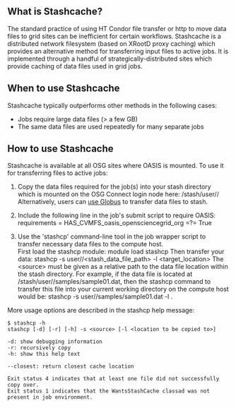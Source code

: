 [title]: - "Introduction to Stashcache"

What is Stashcache?
-------------------

The standard practice of using HT Condor file transfer or http to move data files to grid sites can be inefficient for certain workflows.  Stashcache is a distributed network filesystem (based on XRootD proxy caching) which provides an alternative method for transferring input files to active jobs.  It is implemented through a handful of strategically-distributed sites which provide caching of data files used in grid jobs.


When to use Stashcache
-----------------------

Stashcache typically outperforms other methods in the following cases:
* Jobs require large data files (> a few GB)
* The same data files are used repeatedly for many separate jobs

How to use Stashcache
---------------------

Stashcache is available at all OSG sites where OASIS is mounted. To use it for transferring files to active jobs:

1.  Copy the data files required for the job(s) into your stash directory which is mounted on the OSG Connect login node here:
	/stash/user/<userid>/
Alternatively, users can [use Globus](<https://support.opensciencegrid.org/solution/articles/5000632397-data-transfer-with-globus>) to transfer data files to stash.

2.  Include the following line in the job's submit script to require OASIS:
	requirements = HAS_CVMFS_oasis_opensciencegrid_org =?= True

3.  Use the 'stashcp' command-line tool in the job wrapper script to transfer necessary data files to the compute host.  
First load the stashcp module:
	module load stashcp 
Then transfer your data:
	stashcp -s <source> user/<userid>/<stash_data_file_path> -l <target_location>
The \<source\> must be given as a relative path to the data file location within the stash directory.  For example, if the data file is located at /stash/user/<userid>/samples/sample01.dat, then the stashcp command to transfer this file into your current working directory on the compute host would be:
	stashcp -s user/<userid>/samples/sample01.dat -l .

More usage options are described in the stashcp help message:

	$ stashcp -h
	stashcp [-d] [-r] [-h] -s <source> [-l <location to be copied to>]

	-d: show debugging information
	-r: recursively copy
	-h: show this help text

	--closest: return closest cache location

	Exit status 4 indicates that at least one file did not successfully copy over.
	Exit status 1 indicates that the WantsStashCache classad was not present in job environment.


